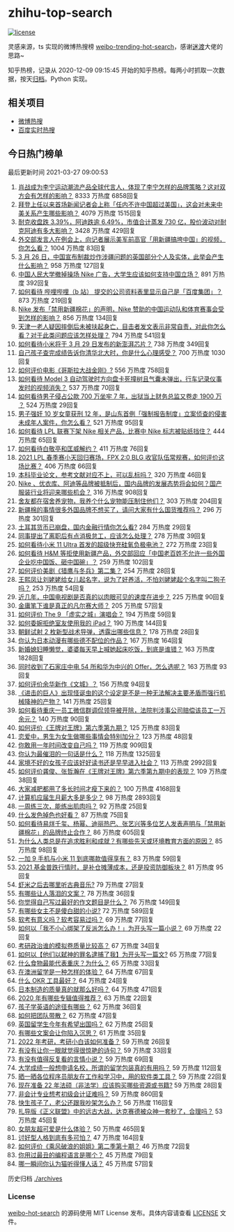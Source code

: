 # zhihu-top-search

[![license](https://img.shields.io/github/license/Arrackisarookie/zhihu-top-search)](https://github.com/Arrackisarookie/zhihu-top-search/blob/master/LICENSE)

灵感来源，ts 实现的微博热搜榜 [weibo-trending-hot-search](https://github.com/justjavac/weibo-trending-hot-search)，感谢[迷渡](https://github.com/justjavac)大佬的思路~

知乎热榜，记录从 2020-12-09 09:15:45 开始的知乎热榜。每两小时抓取一次数据，按天[归档](./archives)。Python 实现。

## 相关项目
+ [微博热搜](https://github.com/Arrackisarookie/weibo-hot-search)
+ [百度实时热搜](https://github.com/Arrackisarookie/baidu-hot-search)

## 今日热门榜单

<!-- Rank Begin -->

最后更新时间 2021-03-27 09:00:53

1. [肖战成为李宁运动潮流产品全球代言人，体现了李宁怎样的品牌策略？这对双方会有怎样的影响？](https://www.zhihu.com/question/451308723) 8333 万热度 6858回复
1. [拜登上任以来首场新闻记者会上称「任内不许中国超过美国」，这会对未来中美关系产生哪些影响？](https://www.zhihu.com/question/451306277) 4079 万热度 1515回复
1. [耐克收盘跌 3.39%，阿迪跌逾 6.49%，市值合计蒸发 730 亿，股价波动对耐克阿迪有多大影响？](https://www.zhihu.com/question/451309277) 3428 万热度 429回复
1. [外交部发言人在例会上，向记者展示美军前高官「用新疆搞垮中国」的视频，你怎么看？](https://www.zhihu.com/question/451374588) 1004 万热度 83回复
1. [3 月 26 日，中国宣布制裁炒作涉疆问题的英国部分个人及实体，此举会产生什么影响？](https://www.zhihu.com/question/451301218) 958 万热度 127回复
1. [中国人民大学撤掉操场 Nike 广告，大学生应该如何支持中国立场？](https://www.zhihu.com/question/451231545) 891 万热度 392回复
1. [如何看待 哔哩哔哩（b 站） 提交的公司资料表里显示自己是「百度集团」？](https://www.zhihu.com/question/451335195) 873 万热度 219回复
1. [Nike 发布「禁用新疆棉花」的声明，Nike 赞助的中国运动队和体育赛事会受到怎样的影响？](https://www.zhihu.com/question/451153986) 856 万热度 134回复
1. [天津一老人疑因摔倒后未被扶起身亡，目击者发文表示非常自责，对此你怎么看？对于此类问题应该怎样处理？](https://www.zhihu.com/question/450872600) 794 万热度 541回复
1. [如何看待小米将于 3 月 29 日发布的新澎湃芯片？](https://www.zhihu.com/question/451306893) 738 万热度 349回复
1. [自己孩子查完成绩告诉你清华北大时，你是什么心理感受？](https://www.zhihu.com/question/331275499) 700 万热度 1030回复
1. [如何评价电影《哥斯拉大战金刚》?](https://www.zhihu.com/question/392093591) 556 万热度 758回复
1. [如何看待 Model 3 自动驾驶时方向盘卡死撞树且气囊未弹出，行车记录仪事发时的视频消失？](https://www.zhihu.com/question/451337512) 537 万热度 70回复
1. [如何看待男子侵占公款 700 万坐牢 7 年，出狱当上财务总监又卷走 1900 万 ？](https://www.zhihu.com/question/451318184) 524 万热度 29回复
1. [男子强奸 10 岁女童获刑 12 年，是山东首例「强制报告制度」立案侦查的侵害未成年人案件，你怎么看？](https://www.zhihu.com/question/451346543) 521 万热度 95回复
1. [如何看待 LPL 联赛下架 Nike 相关产品，比赛中 Nike 标志被贴纸挡住？](https://www.zhihu.com/question/451207787) 444 万热度 65回复
1. [如何看待白敬亭和匡威解约？](https://www.zhihu.com/question/451221556) 411 万热度 76回复
1. [2021 LPL 春季赛小天回归赛场，FPX 2:0 BLG 收官队伍常规赛，如何评价这场比赛？](https://www.zhihu.com/question/451394484) 406 万热度 66回复
1. [本科毕业论文，参考文献对应不上，可以乱标吗？](https://www.zhihu.com/question/381443047) 320 万热度 46回复
1. [Nike 、优衣库、阿迪等品牌被抵制后，国内品牌的发展态势将会如何？国产服装行业将迎来哪些机会？](https://www.zhihu.com/question/451125041) 316 万热度 908回复
1. [舍友都在宿舍养宠物，我养个什么宠物能压制住他们？](https://www.zhihu.com/question/450957590) 303 万热度 204回复
1. [新疆棉的事情很多外国品牌不想买了，请问大家有什么国货推荐吗？](https://www.zhihu.com/question/451133356) 296 万热度 301回复
1. [土耳其货币已崩盘，国内金融行情你怎么看?](https://www.zhihu.com/question/450728849) 284 万热度 29回复
1. [同事提出了离职后有点消极怠工，应该怎么处理？](https://www.zhihu.com/question/434114178) 278 万热度 39回复
1. [如何看待小米 11 Ultra 首发的超级快充硅氧负极电池？](https://www.zhihu.com/question/451346616) 272 万热度 23回复
1. [如何看待 H&M 等拒使用新疆产品，外交部回应「中国老百姓不允许一些外国企业吃中国饭、砸中国碗」？](https://www.zhihu.com/question/451202849) 259 万热度 102回复
1. [如何评价美剧《猎鹰与冬兵》第二集？](https://www.zhihu.com/question/450383885) 254 万热度 28回复
1. [王熙凤让刘姥姥给女儿起名字，说为了好养活，不怕刘姥姥起个名字叫二狗子吗？](https://www.zhihu.com/question/450054372) 253 万热度 54回复
1. [近几年，中国电视剧是否真的以肉眼可见的速度在进步？](https://www.zhihu.com/question/61022286) 225 万热度 90回复
1. [金庸笔下谁是真正的凡尔赛大师？](https://www.zhihu.com/question/445199983) 205 万热度 57回复
1. [如何评价 The 9 「虚实之城」演唱会？](https://www.zhihu.com/question/451099801) 194 万热度 59回复
1. [如何委婉拒绝室友使用我的 iPad？](https://www.zhihu.com/question/450802801) 190 万热度 144回复
1. [​朝鲜试射 2 枚新型战术导弹，透露出哪些信息？](https://www.zhihu.com/question/451290690) 178 万热度 28回复
1. [你认为日本动漫有哪些德不配位的作品？](https://www.zhihu.com/question/450441088) 167 万热度 164回复
1. [新婚媳妇睡懒觉，婆婆每天早上喊她起床吃饭，到底是谁错？](https://www.zhihu.com/question/363383726) 163 万热度 1828回复
1. [同时收到了石家庄中电 54 所和华为中兴的 Offer，怎么选呢？](https://www.zhihu.com/question/19755392) 163 万热度 93回复
1. [如何评价余华新作《文城》？](https://www.zhihu.com/question/445698299) 156 万热度 94回复
1. [《进击的巨人》出现怪诞虫的这个设定是不是一种无法解决主要矛盾而强行机械降神的产物？](https://www.zhihu.com/question/447960338) 141 万热度 25回复
1. [如何看待重庆一员工微信群调侃领导被开除，法院判涉事公司赔偿该员工一万余元？](https://www.zhihu.com/question/451157081) 140 万热度 90回复
1. [如何评价《王牌对王牌》第六季第九期？](https://www.zhihu.com/question/451400104) 125 万热度 83回复
1. [恋爱中，男生为女生做哪些事情会特别加分？](https://www.zhihu.com/question/19930155) 123 万热度 48回复
1. [你敢用一年时间改变自己吗？](https://www.zhihu.com/question/437098355) 119 万热度 909回复
1. [你认为最催泪的一句话是什么？](https://www.zhihu.com/question/428747344) 118 万热度 1325回复
1. [家境不好的女孩子应该好好读书还是早早进入社会？](https://www.zhihu.com/question/445617756) 113 万热度 2992回复
1. [如何评价龚俊、张哲瀚在《王牌对王牌》第六季第九期中的表现？](https://www.zhihu.com/question/451411858) 109 万热度 38回复
1. [大家减肥都用了多长时间才瘦下来的？](https://www.zhihu.com/question/61425428) 100 万热度 4168回复
1. [计算机应届生月薪大多是多少？](https://www.zhihu.com/question/268886169) 98 万热度 2893回复
1. [一周练三次，能练出肌肉吗？](https://www.zhihu.com/question/450411564) 92 万热度 25回复
1. [什么发色掉色也好看？](https://www.zhihu.com/question/376168141) 87 万热度 75回复
1. [如何看待易烊千玺、杨幂、迪丽热巴、张艺兴等多位艺人发表声明与「禁用新疆棉花」的品牌终止合作？](https://www.zhihu.com/question/451131161) 86 万热度 605回复
1. [为什么人类总是在追求胜利和成就？有哪些先天或环境教育方面的原因？](https://www.zhihu.com/question/449660943) 85 万热度 98回复
1. [一加 9 手机与小米 11 到底哪款值得享有？](https://www.zhihu.com/question/450874951) 83 万热度 59回复
1. [2021 基金普跌行情时，是补仓摊薄成本，还是投资防御板块？](https://www.zhihu.com/question/447534582) 81 万热度 95回复
1. [虾米之后去哪里听古典音乐?](https://www.zhihu.com/question/450754649) 79 万热度 27回复
1. [有哪些让人落泪的文案？](https://www.zhihu.com/question/450182895) 78 万热度 36回复
1. [你觉得自己写过最好的作文题目是什么？](https://www.zhihu.com/question/354965203) 76 万热度 149回复
1. [有哪些女主不是傻白甜的小说?](https://www.zhihu.com/question/382066291) 72 万热度 589回复
1. [软考有意义吗？软考容易过吗？](https://www.zhihu.com/question/25105576) 69 万热度 77回复
1. [如何以「我不小心绑架了反派怎么办！」为开头写一篇小说？](https://www.zhihu.com/question/440247832) 69 万热度 22回复
1. [考研政治谁的模拟卷质量比较高？](https://www.zhihu.com/question/390513571) 67 万热度 34回复
1. [如何以【他们以弑神的罪名逮捕了我】为开头写一篇文?](https://www.zhihu.com/question/440187946) 65 万热度 77回复
1. [什么食物最能代表重庆？为什么？](https://www.zhihu.com/question/447695776) 65 万热度 33回复
1. [在澳洲留学是一种怎样的体验？](https://www.zhihu.com/question/27333910) 64 万热度 67回复
1. [什么 OKR 工具最好？](https://www.zhihu.com/question/41897952) 64 万热度 24回复
1. [日本制造的质量真的就那么好吗？](https://www.zhihu.com/question/335156490) 64 万热度 471回复
1. [2020 年有哪些专辑值得推荐？](https://www.zhihu.com/question/433701240) 63 万热度 22回复
1. [孩子学英语的途径有哪些？](https://www.zhihu.com/question/448200319) 62 万热度 36回复
1. [如何把团队带散？](https://www.zhihu.com/question/442522186) 62 万热度 47回复
1. [英国留学生今年有希望出国吗？](https://www.zhihu.com/question/449742079) 62 万热度 25回复
1. [有哪些文案会让你陷入沉思？](https://www.zhihu.com/question/450526406) 61 万热度 35回复
1. [2022 年考研，考研小白该如何准备？](https://www.zhihu.com/question/449890746) 59 万热度 26回复
1. [有没有让你一眼就觉得很惊艳的诗句？](https://www.zhihu.com/question/448709801) 59 万热度 33回复
1. [有没有值得反复看的言情小说？](https://www.zhihu.com/question/433496093) 59 万热度 69回复
1. [大学成绩一般想申请名校，所谓的留学包装真的有用吗？](https://www.zhihu.com/question/445471093) 59 万热度 112回复
1. [晒一晒各位程序员朋友在工作和学习中，用的软件类工具？](https://www.zhihu.com/question/442474996) 59 万热度 22回复
1. [现在准备 22 年法硕（非法学）应该购买哪些资源或书籍?](https://www.zhihu.com/question/404709639) 59 万热度 28回复
1. [非会计专业想考初级会计证难吗？](https://www.zhihu.com/question/303020008) 59 万热度 860回复
1. [快生孩子了，老公还跟我吵架怎么办？](https://www.zhihu.com/question/450240311) 56 万热度 116回复
1. [扎导版《正义联盟》中的远古大战，达克赛德被众神一套秒了，合理吗？](https://www.zhihu.com/question/449911989) 53 万热度 45回复
1. [女朋友超可爱是什么体验？](https://www.zhihu.com/question/264334522) 50 万热度 465回复
1. [讨好型人格到底有多可怕？](https://www.zhihu.com/question/268633341) 47 万热度 164回复
1. [如何评价《乘风破浪的姐姐》第二季第十期？](https://www.zhihu.com/question/451323551) 46 万热度 72回复
1. [你用过最丑的编程语言是哪个？](https://www.zhihu.com/question/448169628) 45 万热度 79回复
1. [哪一瞬间你认为猫听得懂人话？](https://www.zhihu.com/question/449453410) 45 万热度 57回复
<!-- Rank End -->

历史归档 [./archives](./archives)

### License

[weibo-hot-search](https://github.com/Arrackisarookie/zhihu-top-search) 的源码使用 MIT License 发布。具体内容请查看 [LICENSE](./LICENSE) 文件。
